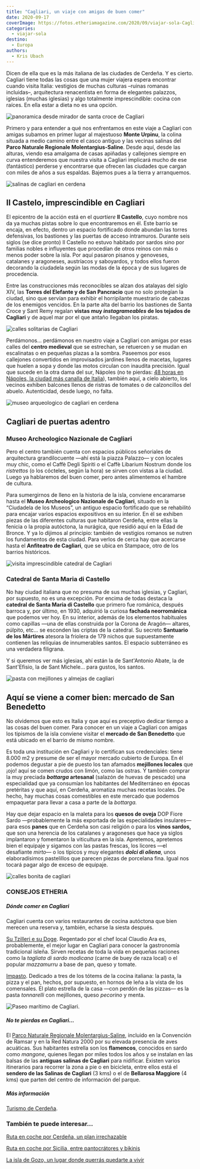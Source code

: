 ```yaml
---
title: "Cagliari, un viaje con amigas de buen comer"
date: 2020-09-17
coverImage: https://fotos.etheriamagazine.com/2020/09/viajar-sola-Cagliari-Mirador-Croce.jpg
categories: 
  - viajar-sola
destino: 
  - Europa
authors: 
  - Kris Ubach
---
```


Dicen de ella que es la más italiana de las ciudades de Cerdeña. Y es cierto. Cagliari tiene todas las cosas que una mujer viajera espera encontrar cuando visita Italia: vestigios de muchas culturas –ruinas romanas incluidas–, arquitectura renacentista en forma de elegantes palazzos, iglesias (muchas iglesias) y algo totalmente imprescindible: cocina con raíces. En ella estar a dieta no es una opción.

![panoramica desde mirador de santa croce de Cagliari](https://fotos.etheriamagazine.com/2020/09/viajar-sola-Cagliari-Mirador-Croce.jpg "Vistas desde el mirador de la Santa Croce. © Kris Ubach")

Primero y para entender a qué nos enfrentamos en este viaje a Cagliari con amigas 
subamos en primer lugar al majestuoso **Monte Urpinu**, la colina situada a medio camino 
entre el casco antiguo y las vecinas salinas del **Parco Naturale Regionale 
Molentargius-Saline**. Desde aquí, desde las alturas, viendo esa amalgama de casas 
apiñadas y callejones siempre en curva entenderemos que nuestra visita a Cagliari 
implicará mucho de ese (fantástico) perderse y encontrarse que ofrecen las ciudades que 
cargan con miles de años a sus espaldas. Bajemos pues a la tierra y arranquemos. 

![salinas de cagliari en cerdena](https://fotos.etheriamagazine.com/2020/09/Parque-Salinas-Cagliari.jpg "Salinas del Parco Naturale Regionale Molentargius-Saline. © Kris Ubach")

## Il Castelo, imprescindible en Cagliari

El epicentro de la acción está en el _quartiere_ **Il Castello**, cuyo nombre nos da ya 
muchas pistas sobre lo que encontraremos en él. Este barrio se encaja, en efecto, dentro 
un espacio fortificado donde abundan las torres defensivas, los bastiones y las puertas 
de acceso intramuros. Durante seis siglos (se dice pronto) Il Castello no estuvo 
habitado por sardos sino por familias nobles e influyentes que procedían de otros reinos 
con más o menos poder sobre la isla. Por aquí pasaron pisanos y genoveses, catalanes y 
aragoneses, austríacos y saboyardos, y todos ellos fueron decorando la ciudadela según 
las modas de la época y de sus lugares de procedencia. 

Entre las construcciones más reconocibles se alzan dos atalayas del siglo XIV, las 
**Torres del Elefante y de San Pancracio** que no solo protegían la ciudad, sino que 
servían para exhibir el horripilante muestrario de cabezas de los enemigos vencidos. En 
la parte alta del barrio los bastiones de Santa Croce y Sant Remy regalan **vistas muy 
_instagrameables_ de los tejados de Cagliari** y de aquel mar por el que antaño llegaban 
los piratas. 

![calles solitarias de Cagliari](https://fotos.etheriamagazine.com/2020/09/viajes-para-mujeres-Cagliari.jpg "Calle de Cagliari. © Kris Ubach")

Perdámonos... perdámonos en nuestro viaje a Cagliari con amigas por esas calles del 
**centro medieval** que se estrechan, se retuercen y se mudan en escalinatas o en 
pequeñas plazas a la sombra. Paseemos por esos callejones convertidos en improvisados 
jardines llenos de macetas, lugares que huelen a sopa y donde las motos circulan con 
inaudita precisión. Igual que sucede en la otra dama del sur, Nápoles (no te pierdas: [48 
horas en Nápoles, la ciudad más canalla de 
Italia](https://etheriamagazine.com/2020/09/04/que-ver-en-napoles-en-fin-de-semana/)), 
también aquí, a cielo abierto, los vecinos exhiben balcones llenos de ristras de tomates 
o de calzoncillos del abuelo. Autenticidad, desde luego, no falta. 

![museo arqueologico de cagliari en cerdena](https://fotos.etheriamagazine.com/2020/09/viajar-con-amigas-Cagliari-Museo-Arqueologico.jpg "Museo Archeologico Nazionale de Cagliari. © Kris Ubach")

## Cagliari de puertas adentro

### Museo Archeologico Nazionale de Cagliari

Pero el centro también cuenta con espacios públicos señoriales de arquitectura 
grandilocuente —ahí está la piazza Palazzo— y con locales muy chic, como el Caffè Degli 
Spiriti o el Caffè Libarium Nostrum donde los _ristrettos_ (o los cócteles, según la 
hora) se sirven con vistas a la ciudad. Luego ya hablaremos del buen comer, pero antes 
alimentemos el hambre de cultura. 

Para sumergirnos de lleno en la historia de la isla, conviene encaramarse hasta el 
**Museo Archeologico Nazionale de Cagliari**, situado en la “Ciudadela de los Museos”, 
un antiguo espacio fortificado que se rehabilitó para encajar varios espacios 
expositivos en su interior. En él se exhiben piezas de las diferentes culturas que 
habitaron Cerdeña, entre ellas la fenicia o la propia autóctona, la nurágica, que 
residió aquí en la Edad de Bronce. Y ya lo dijimos al principio: también de vestigios 
romanos se nutren los fundamentos de esta ciudad. Para verlos de cerca hay que acercarse 
hasta el **Anfiteatro de Cagliari**, que se ubica en Stampace, otro de los barrios 
históricos. 

![visita imprescindible catedral de Cagliari](https://fotos.etheriamagazine.com/2020/09/viajar-sola-Cagliari-Catedral.jpg "Catedral de Santa Maria di Castello, en Cagliari. © Kris Ubach")

### Catedral de Santa Maria di Castello

No hay ciudad italiana que no presuma de sus muchas iglesias, y Cagliari, por supuesto, 
no es una excepción. Por encima de todas destaca la **catedral de Santa Maria di 
Castello** que primero fue románica, después barroca y, por último, en 1930, adquirió la 
curiosa **fachada neorrománica** que podemos ver hoy. En su interior, además de los 
elementos habituales como capillas —una de ellas construida por la Corona de Aragón— 
altares, púlpito, etc… se esconden las criptas de la catedral. Su secreto **Santuario de 
los Mártires** atesora la friolera de 179 nichos que supuestamente contienen las 
reliquias de innumerables santos. El espacio subterráneo es una verdadera filigrana. 

Y si queremos ver más iglesias, ahí están la de Sant'Antonio Abate, la de Sant'Efisio, 
la de Sant Michele... para gustos, los santos. 

![pasta con mejillones y almejas de cagliari](https://fotos.etheriamagazine.com/2020/09/viajar-sola-comer-cagliari.jpg "Pasta con mejillones, una delicia en Cagliari. © Kris Ubach")

## Aquí se viene a comer bien: mercado de San Benedetto

No olvidemos que esto es Italia y que aquí es preceptivo dedicar tiempo a las cosas del 
buen comer. Para conocer en un viaje a Cagliari con amigas los tipismos de la isla 
conviene visitar el **mercado de San Benedetto** que está ubicado en el barrio de mismo 
nombre. 

Es toda una institución en Cagliari y lo certifican sus credenciales: tiene 8.000 m2 y 
presume de ser el mayor mercado cubierto de Europa. En él podemos degustar a pie de 
puesto los tan afamados **mejillones locales** que ¡ojo! aquí se comen crudos con limón, 
como las ostras. Y también comprar la muy preciada **_bottarga_ artesanal** (salazón de 
huevas de pescado) una especialidad que ya consumían los habitantes del Mediterráneo en 
épocas pretéritas y que aquí, en Cerdeña, aromatiza muchas recetas locales. De hecho, 
hay muchas cosas comestibles en este mercado que podemos empaquetar para llevar a casa a 
parte de la _bottarga._ 

Hay que dejar espacio en la maleta para los **quesos de oveja** DOP Fiore Sardo 
—probablemente la más exportada de las especialidades insulares— para esos **panes** que 
en Cerdeña son casi religión o para los **vinos sardos,** que son una herencia de los 
catalanes y aragoneses que hace ya siglos implantaron y fomentaron la viticultura en la 
isla. Apretemos, apretemos bien el equipaje y sigamos con las pastas frescas, los 
licores —el desafiante _mirto_— o los típicos y muy elegantes **_dolci di oliena_**, 
unos elaboradísimos pastelillos que parecen piezas de porcelana fina. Igual nos tocará 
pagar algo de exceso de equipaje. 

![calles bonita de cagliari](https://fotos.etheriamagazine.com/2020/09/viajar-sola-Cagliari-Barrio-Castello.jpg "Una bonita calle de Cagliari. © Kris Ubach")

### CONSEJOS ETHERIA

##### Dónde comer en Cagliari

Cagliari cuenta con varios restaurantes de cocina autóctona que bien merecen una reserva 
y, también, echarse la siesta después. 

[Su Tzilleri e su Doge](http://www.claudioara.com). Regentado por el chef local Claudio 
Ara es, probablemente, el mejor lugar en Cagliari para conocer la gastronomía 
tradicional isleña. Sirven recetas de toda la vida en pequeñas raciones como la 
_tagliata di sardo modicana_ (carne de buey de raza local) o el popular _mazzamurru_ a 
base de pan, queso y tomate. 

[Impasto](http://www.impasto.me). Dedicado a tres de los tótems de la cocina italiana: 
la pasta, la pizza y el pan, hechos, por supuesto, en hornos de leña a la vista de los 
comensales. El plato estrella de la casa —con perdón de las pizzas— es la pasta 
_tonnarelli_ con mejillones, queso _pecorino_ y menta. 

![Paseo marítimo de Cagliari.](https://fotos.etheriamagazine.com/2020/09/cerdena-cagliari.jpg "Paseo marítimo de Cagliari. © Laura Lugaresi")

##### No te pierdas en Cagliari...

El [Parco Naturale Regionale Molentargius-Saline](http://www.parcomolentargius.it), 
incluido en la Convención de Ramsar y en la Red Natura 2000 por su elevada presencia de 
aves acuáticas. Sus habitantes estrella son los **flamencos**, conocidos en sardo como 
_mangone_, quienes llegan por miles todos los años y se instalan en las balsas de las 
**antiguas salinas de Cagliari** para nidificar. Existen varios itinerarios para 
recorrer la zona a pie o en bicicleta, entre ellos está el **sendero de las Salinas de 
Cagliari** (3 kms) o el de **Bellarosa Maggiore** (4 kms) que parten del centro de 
información del parque. 

##### Más información

[Turismo de Cerdeña](http://www.sardegnaturismo.it). 

### También te puede interesar...

[Ruta en coche por Cerdeña, un plan 
irrechazable](https://etheriamagazine.com/2018/09/14/viaje-chicas-isla-cerdena-italia/) 

[Ruta en coche por Sicilia, entre pantocrátores y 
bikinis](https://etheriamagazine.com/2021/07/05/sicilia-pantocratores-y-bikinis/) 

[La isla de Gozo, un lugar donde querrás quedarte a 
vivir](https://etheriamagazine.com/2021/04/29/que-ver-hacer-gozo-malta/)
